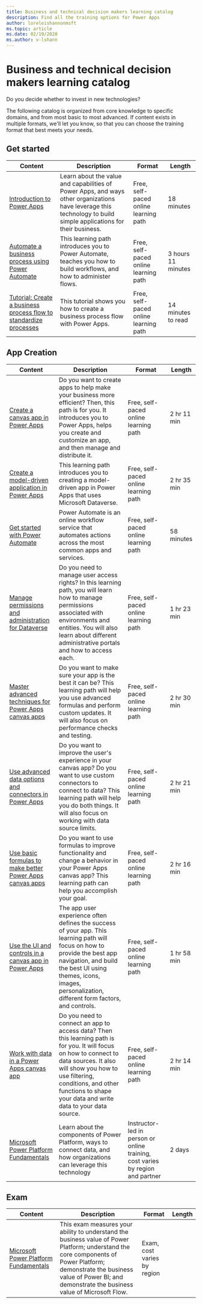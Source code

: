 ```yaml
---
title: Business and technical decision makers learning catalog
description: Find all the training options for Power Apps
author: loreleishannonmsft
ms.topic: article
ms.date: 02/19/2020
ms.author: v-lshann
---
```


# Business and technical decision makers learning catalog

Do you decide whether to invest in new technologies? 

The following catalog is organized from core knowledge to specific domains, and from most basic to most advanced. If content exists in multiple formats, we'll let you know, so that you can choose the training format that best meets your needs. 

## Get started<a name="get-started"></a>
| Content   | Description   | Format    | Length    |
|------------------------------------------------------------------------------------------------------------------------------------------------------------------------------------|--------------------------------------------------------------------------------------------------------------------------------------------------------------------------------------------------------------------------------------------------------------------------------------------------------------------------------------------------------------------------------------------------------------------------|--------------------------------------------------------------------------------|-----------|
| [Introduction to Power Apps](https://docs.microsoft.com/learn/modules/introduction-power-apps/)                                              | Learn about the value and capabilities of Power Apps, and ways other organizations have leverage this technology to build simple applications for their business. | Free, self-paced online learning path | 18 minutes         |
| [Automate a business process using Power Automate](https://docs.microsoft.com/learn/paths/automate-process-power-automate/)                 | This learning path introduces you to Power Automate, teaches you how to build workflows, and how to administer flows.                                            | Free, self-paced online learning path | 3 hours 11 minutes |
| [Tutorial: Create a business process flow to standardize processes](https://docs.microsoft.com/power-automate/create-business-process-flow) | This tutorial shows you how to create a business process flow with Power Apps.                                                                                   | Free, self-paced online learning path | 14 minutes to read |
## App Creation<a name="app-creation"></a>
| Content   | Description   | Format    | Length    |
|------------------------------------------------------------------------------------------------------------------------------------------------------------------------------------|--------------------------------------------------------------------------------------------------------------------------------------------------------------------------------------------------------------------------------------------------------------------------------------------------------------------------------------------------------------------------------------------------------------------------|--------------------------------------------------------------------------------|-----------|
| [Create a canvas app in Power Apps](https://docs.microsoft.com/learn/paths/create-powerapps/)                                                                  | Do you want to create apps to help make your business more efficient? Then, this path is for you. It introduces you to Power Apps, helps you create and customize an app, and then manage and distribute it.                                                          | Free, self-paced online learning path                                          | 2 hr 11 min |
| [Create a model-driven application in Power Apps](https://docs.microsoft.com/learn/paths/create-app-models-business-processes/)                                | This learning path introduces you to creating a model-driven app in Power Apps that uses Microsoft Dataverse. | Free, self-paced online learning path                                          | 2 hr 35 min |
| [Get started with Power Automate](https://docs.microsoft.com/learn/modules/get-started-flows/)                                                                 | Power Automate is an online workflow service that automates actions across the most common apps and services.  | Free, self-paced online learning path                                          | 58 minutes  |
| [Manage permissions and administration for Dataverse](https://docs.microsoft.com/learn/paths/manage-permissions-administration-common-data-service/) | Do you need to manage user access rights? In this learning path, you will learn how to manage permissions associated with environments and entities. You will also learn about different administrative portals and how to access each.                               | Free, self-paced online learning path                                          | 1 hr 23 min |
| [Master advanced techniques for Power Apps canvas apps](https://docs.microsoft.com/learn/paths/understand-advanced-topics/)                                    | Do you want to make sure your app is the best it can be? This learning path will help you use advanced formulas and perform custom updates. It will also focus on performance checks and testing.                                                                     | Free, self-paced online learning path                                          | 2 hr 30 min |
| [Use advanced data options and connectors in Power Apps](https://docs.microsoft.com/learn/paths/advanced-data-options-and-connectors/)                         | Do you want to improve the user's experience in your canvas app? Do you want to use custom connectors to connect to data? This learning path will help you do both things. It will also focus on working with data source limits.                                     | Free, self-paced online learning path                                          | 2 hr 21 min |
| [Use basic formulas to make better Power Apps canvas apps](https://docs.microsoft.com/learn/paths/use-basic-formulas-powerapps-canvas-app/)                    | Do you want to use formulas to improve functionality and change a behavior in your Power Apps canvas app? This learning path can help you accomplish your goal.                                                                                                       | Free, self-paced online learning path                                          | 2 hr 16 min |
| [Use the UI and controls in a canvas app in Power Apps](https://docs.microsoft.com/learn/paths/ui-controls-canvas-app-powerapps/)                              | The app user experience often defines the success of your app. This learning path will focus on how to provide the best app navigation, and build the best UI using themes, icons, images, personalization, different form factors, and controls.                     | Free, self-paced online learning path                                          | 1 hr 58 min |
| [Work with data in a Power Apps canvas app](https://docs.microsoft.com/learn/paths/work-with-data-in-a-canvas-app/)                                            | Do you need to connect an app to access data? Then this learning path is for you. It will focus on how to connect to data sources. It also will show you how to use filtering, conditions, and other functions to shape your data and write data to your data source. | Free, self-paced online learning path                                          | 2 hr 14 min |
| [Microsoft Power Platform Fundamentals](https://docs.microsoft.com/learn/certifications/courses/pl-900t00)                                               | Learn about the components of Power Platform, ways to connect data, and how organizations can leverage this technology   | Instructor-led in person or online training, cost varies by region and partner | 2 days      |
## Exam<a name="exam"></a>
| Content   | Description   | Format    | Length    |
|------------------------------------------------------------------------------------------------------------------------------------------------------------------------------------|--------------------------------------------------------------------------------------------------------------------------------------------------------------------------------------------------------------------------------------------------------------------------------------------------------------------------------------------------------------------------------------------------------------------------|--------------------------------------------------------------------------------|-----------|
| [Microsoft Power Platform Fundamentals](https://docs.microsoft.com/learn/certifications/exams/pl-900)	|This exam measures your ability to understand the business value of Power Platform; understand the core components of Power Platform; demonstrate the business value of Power BI; and demonstrate the business value of Microsoft Flow. |	Exam, cost varies by region |
